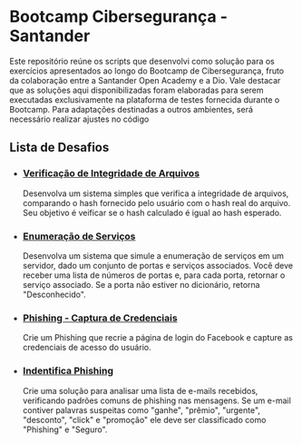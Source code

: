 <h1>Bootcamp Cibersegurança - Santander</h1>
Este repositório reúne os scripts que desenvolvi como solução para os exercícios apresentados ao longo do Bootcamp de Cibersegurança, fruto da colaboração entre a Santander Open Academy e a Dio. Vale destacar que as soluções aqui disponibilizadas foram elaboradas para serem executadas exclusivamente na plataforma de testes fornecida durante o Bootcamp. Para adaptações destinadas a outros ambientes, será necessário realizar ajustes no código

<h2>Lista de Desafios</h2>

+ <b><h3>[Verificação de Integridade de Arquivos](verifica_integridade/resultado.md)</h3></b> 

   Desenvolva um sistema simples que verifica a integridade de arquivos,
  comparando o hash fornecido pelo usuário com o hash real do arquivo. Seu
  objetivo é veificar se o hash calculado é igual ao hash esperado.

 + <b><h3>[Enumeração de Serviços](enumeracao_de_servicos/resultado.md)</h3></b>

    Desenvolva um sistema que simule a enumeração de serviços em um servidor, dado um conjunto de portas e serviços associados.
   Você deve receber uma lista de números de portas e, para cada porta, retornar o serviço associado. Se a porta não estiver
   no dicionário, retorna "Desconhecido".

  + <b><h3>[Phishing - Captura de Credenciais](phishing_captura_credenciais/resultado.md)</h3></b>

    Crie um Phishing que recrie a página de login do Facebook e capture as credenciais de acesso do usuário.

   + <b><h3>[Indentifica Phishing](identifica_phishing/resultado.md)</h3></b>

     Crie uma solução para analisar uma lista de e-mails recebidos, verificando padrões comuns de phishing nas mensagens. Se um e-mail contiver palavras suspeitas como "ganhe", "prêmio", "urgente", "desconto", "click" e "promoção" ele deve ser classificado como "Phishing" e "Seguro".

    
